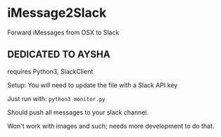 # iMessage2Slack
Forward iMessages from OSX to Slack

## DEDICATED TO AYSHA

requires Python3, SlackClient

Setup:
You will need to update the file with a Slack API key

Just run with:
```python3 monitor.py```

Should push all messages to your slack channel.

Won't work with images and such; needs more development to do that.
